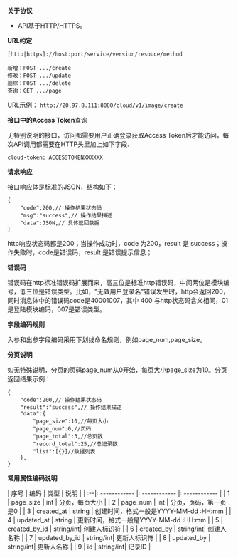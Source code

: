 **关于协议**
- API基于HTTP/HTTPS。

**URL约定**

`[http|https]://host:port/service/version/resouce/method`

	新增：POST .../create
	修改：POST .../update
	删除：POST .../delete
	查询：GET .../page

URL示例：
`http://20.97.8.111:8080/cloud/v1/image/create`

**接口中的Access Token**查询

无特别说明的接口，访问都需要用户正确登录获取Access Token后才能访问，每次API调用都需要在HTTP头里加上如下字段.

`cloud-token: ACCESSTOKENXXXXXX`

**请求响应**

接口响应体是标准的JSON，结构如下：
```
{
	"code":200,// 操作结果状态码
	"msg":"success",// 操作结果描述
	"data":JSON,// 具体返回数据
}
```
http响应状态码都是200；当操作成功时，code 为200，result 是 success；操作失败时，code是错误码，result 是错误提示信息；

**错误码**

错误码在http标准错误码扩展而来，高三位是标准http错误码，中间两位是模块编号，低三位是错误类型。比如，"无效用户登录名"错误发生时，http会返回200，同时消息体中的错误码code是40001007，其中 400 与http状态码含义相同，01 是登陆模块编码，007是错误类型。

**字段编码规则**

入参和出参字段编码采用下划线命名规则，例如page_num,page_size。

**分页说明**

如无特殊说明，分页的页码page_num从0开始，每页大小page_size为10。分页返回结果示例：
```
{
	"code":200,// 操作结果状态码
	"result":"success",// 操作结果描述
	"data":{
		"page_size":10,//每页大小
		"page_num":0,//页码
		"page_total":3,//总页数
		"record_total":25,//总记录数
		"list":[{}]//数据列表
	},
}
```

**常用属性编码说明**

| 序号 | 编码 | 类型 | 说明 |
| :--|: ------------ |: ------------ |: ------------ |
| 1 |  page_size | int | 分页，每页大小 |
| 2 | page_num | int | 分页，页码，第一页是0 |
| 3 | created_at | string | 创建时间，格式一般是YYYY-MM-dd :HH:mm |
| 4 | updated_at | string | 更新时间，格式一般是YYYY-MM-dd :HH:mm |
| 5 | created_by_id | string/int| 创建人标识符 |
| 6 | created_by | string/int| 创建人名称 |
| 7 | updated_by_id | string/int| 更新人标识符 |
| 8 | updated_by | string/int| 更新人名称 |
| 9 | id | string/int| 记录ID |

